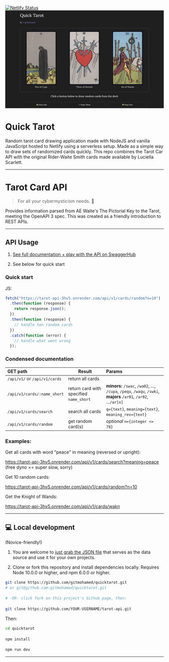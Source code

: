 [![Netlify Status](https://api.netlify.com/api/v1/badges/79e1e1a6-8fcb-4e4d-81e5-8e7d6325ca74/deploy-status)](https://app.netlify.com/sites/quicktarot/deploys)
[![Quick Tarot Screenshot][screen]](https://quicktarot.netlify.app/)

# Quick Tarot

Random tarot card drawing application made with NodeJS and vanilla JavaScript hosted to Netlify using a serverless setup. Made as a simple way to draw sets of randomized cards quickly. This repo combines the Tarot Car API with the original Rider-Waite Smith cards made available by Luciella Scarlett. 

---

# Tarot Card API

> For all your cybermysticism needs. 🔮

Provides information parsed from AE Waite's The Pictorial Key to the Tarot, meeting the OpenAPI 3 spec. This was created as a friendly introduction to REST APIs.

---

## API Usage

1. [See full documentation + play with the API on SwaggerHub](https://app.swaggerhub.com/apis/ekswagger/tarot-api/1.3)

2. See below for quick start

### Quick start

JS:

```javascript
fetch("https://tarot-api-3hv5.onrender.com/api/v1/cards/random?n=10")
  .then(function (response) {
    return response.json();
  })
  .then(function (response) {
    // handle ten random cards
  })
  .catch(function (error) {
    // handle what went wrong
  });
```

### Condensed documentation

| GET path                      | Result                                  | Params                                                                                                          |
| :---------------------------- | --------------------------------------- | :-------------------------------------------------------------------------------------------------------------- |
| `/api/v1/` or `/api/v1/cards` | return all cards                        |                                                                                                                 |
| `/api/v1/cards/:name_short`   | return card with specified `name_short` | **minors:** `/swac`, `/wa02`, ..., `/cupa`, `/pequ`, `/waqu`, `/swki`, **majors** `/ar01`, `/ar02`, ...`/ar[n]` |
| `/api/v1/cards/search`        | search all cards                        | `q={text}`, `meaning={text}`, `meaning_rev={text}`                                                              |
| `/api/v1/cards/random`        | get random card(s)                      | _optional_ `n={integer <= 78}`                                                                                  |

### Examples:

Get all cards with word "peace" in meaning (reversed or upright):

https://tarot-api-3hv5.onrender.com/api/v1/cards/search?meaning=peace (free dyno == super slow, sorry)

Get 10 random cards:

https://tarot-api-3hv5.onrender.com/api/v1/cards/random?n=10

Get the Knight of Wands:

https://tarot-api-3hv5.onrender.com/api/v1/cards/wakn

---

## 💻 Local development

(Novice-friendly!)

1. You are welcome to [just grab the JSON file](./static/card_data.json) that serves as the data source and use it for your own projects.

2. Clone or fork this repository and install dependencies locally. Requires Node 10.0.0 or higher, and npm 6.0.0 or higher.

```sh
git clone https://github.com/gitmohamed/quicktarot.git
# or git@github.com:gitmohamed/quicktarot.git

# -OR- click fork on this project's Github page, then:

git clone https://github.com/YOUR-USERNAME/tarot-api.git
```

Then:

```sh
cd quicktarot

npm install

npm run dev
```

---

[screen]: ./static/screenshot.png